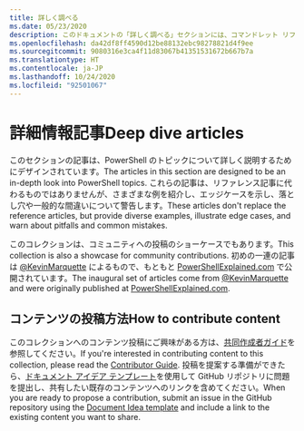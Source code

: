 ```yaml
---
title: 詳しく調べる
ms.date: 05/23/2020
description: このドキュメントの「詳しく調べる」セクションには、コマンドレット リファレンスより詳細な情報と例を提供する記事が含まれています。
ms.openlocfilehash: da42df8ff4590d12be88132ebc98278821d4f9ee
ms.sourcegitcommit: 9080316e3ca4f11d83067b41351531672b667b7a
ms.translationtype: HT
ms.contentlocale: ja-JP
ms.lasthandoff: 10/24/2020
ms.locfileid: "92501067"
---
```

# <a name="deep-dive-articles"></a><span data-ttu-id="df0ea-103">詳細情報記事</span><span class="sxs-lookup"><span data-stu-id="df0ea-103">Deep dive articles</span></span>

<span data-ttu-id="df0ea-104">このセクションの記事は、PowerShell のトピックについて詳しく説明するためにデザインされています。</span><span class="sxs-lookup"><span data-stu-id="df0ea-104">The articles in this section are designed to be an in-depth look into PowerShell topics.</span></span> <span data-ttu-id="df0ea-105">これらの記事は、リファレンス記事に代わるものではありませんが、さまざまな例を紹介し、エッジケースを示し、落とし穴や一般的な間違いについて警告します。</span><span class="sxs-lookup"><span data-stu-id="df0ea-105">These articles don't replace the reference articles, but provide diverse examples, illustrate edge cases, and warn about pitfalls and common mistakes.</span></span>

<span data-ttu-id="df0ea-106">このコレクションは、コミュニティへの投稿のショーケースでもあります。</span><span class="sxs-lookup"><span data-stu-id="df0ea-106">This collection is also a showcase for community contributions.</span></span> <span data-ttu-id="df0ea-107">初めの一連の記事は [@KevinMarquette][] によるもので、もともと [PowerShellExplained.com][] で公開されています。</span><span class="sxs-lookup"><span data-stu-id="df0ea-107">The inaugural set of articles come from [@KevinMarquette][] and were originally published at [PowerShellExplained.com][].</span></span>

## <a name="how-to-contribute-content"></a><span data-ttu-id="df0ea-108">コンテンツの投稿方法</span><span class="sxs-lookup"><span data-stu-id="df0ea-108">How to contribute content</span></span>

<span data-ttu-id="df0ea-109">このコレクションへのコンテンツ投稿にご興味がある方は、[共同作成者ガイド][]を参照してください。</span><span class="sxs-lookup"><span data-stu-id="df0ea-109">If you're interested in contributing content to this collection, please read the [Contributor Guide][].</span></span> <span data-ttu-id="df0ea-110">投稿を提案する準備ができたら、[ドキュメント アイデア テンプレート][]を使用して GitHub リポジトリに問題を提出し、共有したい既存のコンテンツへのリンクを含めてください。</span><span class="sxs-lookup"><span data-stu-id="df0ea-110">When you are ready to propose a contribution, submit an issue in the GitHub repository using the [Document Idea template][] and include a link to the existing content you want to share.</span></span>

<!-- link references -->
[powershellexplained.com]: https://powershellexplained.com/
[@KevinMarquette]: https://twitter.com/KevinMarquette
[共同作成者ガイド]: https://aka.ms/PSDocsContributor
[Contributor Guide]: https://aka.ms/PSDocsContributor
[ドキュメント アイデア テンプレート]: https://github.com/MicrosoftDocs/PowerShell-Docs/issues/new?assignees=&labels=doc-idea&template=New_Document_Request.md&title=Community+contribution
[Document Idea template]: https://github.com/MicrosoftDocs/PowerShell-Docs/issues/new?assignees=&labels=doc-idea&template=New_Document_Request.md&title=Community+contribution
